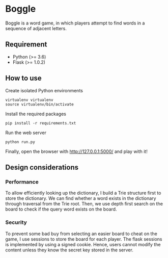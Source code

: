 # Boggle
Boggle is a word game, in which players attempt to find words in a sequence of adjacent letters.

## Requirement
- Python (>= 3.6)
- Flask (>= 1.0.2)

## How to use
Create isolated Python environments

    virtualenv virtualenv
    source virtualenv/bin/activate

Install the required packages

    pip install -r requirements.txt

Run the web server

    python run.py

Finally, open the browser with http://127.0.0.1:5000/ and play with it!

## Design considerations

### Performance
To allow efficiently looking up the dictionary, I build a Trie structure first to store the dictionary. We can find whether a word exists in the dictionary through traversal from the Trie root. Then, we use depth first search on the board to check if the query word exists on the board.

### Security
To prevent some bad buy from selecting an easier board to cheat on the game, I use sessions to store the board for each player. The flask sessions is implemented by using a signed cookie. Hence, users cannot modify the content unless they know the secret key stored in the server.
